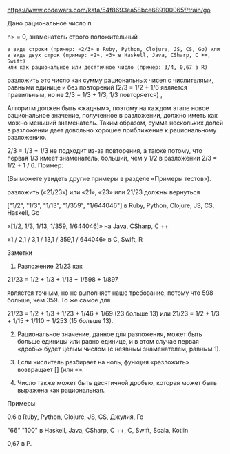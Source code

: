 https://www.codewars.com/kata/54f8693ea58bce689100065f/train/go

Дано рациональное число п

n> = 0, знаменатель строго положительный

    в виде строки (пример: «2/3» в Ruby, Python, Clojure, JS, CS, Go) или в виде двух строк (пример: «2», «3» в Haskell, Java, CSharp, C ++, Swift)
    или как рациональное или десятичное число (пример: 3/4, 0,67 в R)

разложить это число как сумму рациональных чисел с числителями, равными единице и без повторений (2/3 = 1/2 + 1/6 является правильным, но не 2/3 = 1/3 + 1/3, 1/3 повторяется) ,

Алгоритм должен быть «жадным», поэтому на каждом этапе новое рациональное значение, полученное в разложении, должно иметь как можно меньший знаменатель. Таким образом, сумма нескольких долей в разложении дает довольно хорошее приближение к рациональному разложению.

2/3 = 1/3 + 1/3 не подходит из-за повторения, а также потому, что первая 1/3 имеет знаменатель, больший, чем у 1/2 в разложении 2/3 = 1/2 + 1 / 6.
Пример:

(Вы можете увидеть другие примеры в разделе «Примеры тестов»).

разложить («21/23») или «21», «23» или 21/23 должны вернуться

["1/2", "1/3", "1/13", "1/359", "1/644046"] в Ruby, Python, Clojure, JS, CS, Haskell, Go

«[1/2, 1/3, 1/13, 1/359, 1/644046]» на Java, CSharp, C ++

«1 / 2,1 / 3,1 / 13,1 / 359,1 / 644046» в C, Swift, R

Заметки

1) Разложение 21/23 как

21/23 = 1/2 + 1/3 + 1/13 + 1/598 + 1/897

является точным, но не выполняет наше требование, потому что 598 больше, чем 359. То же самое для

21/23 = 1/2 + 1/3 + 1/23 + 1/46 + 1/69 (23 больше 13)
или
21/23 = 1/2 + 1/3 + 1/15 + 1/110 + 1/253 (15 больше 13).

2) Рациональное значение, данное для разложения, может быть больше единицы или равно единице, и в этом случае первая «дробь» будет целым числом (с неявным знаменателем, равным 1).

3) Если числитель разбирает на ноль, функция «разложить» возвращает [] (или «».

4) Число также может быть десятичной дробью, которая может быть выражена как рациональная.

Примеры:

0.6 в Ruby, Python, Clojure, JS, CS, Джулия, Го

"66" "100" в Haskell, Java, CSharp, C ++, C, Swift, Scala, Kotlin

0,67 в Р.